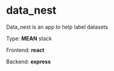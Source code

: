 # data_nest
Data_nest is an app to help label datasets

Type: <b>MEAN</b> stack

Frontend: <b>react</b>

Backend: <b>express</b>
